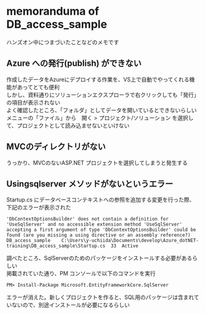 # memoranduma of DB_access_sample
ハンズオン中につまづいたことなどのメモです

## Azure への発行(publish) ができない
作成したデータをAzureにデプロイする作業を、VS上で自動でやってくれる機能があってとても便利  
しかし、資料通りにソリューションエクスプローラで右クリックしても「発行」の項目が表示されない  
よく確認したところ、「フォルダ」としてデータを開いているとできないらしい  
メニューの「ファイル」から　開く > プロジェクト/ソリューション を選択して、プロジェクトとして読み込ませないといけない  

## MVCのディレクトリがない
うっかり、MVCのないASP.NET プロジェクトを選択してしまうと発生する  

## Usingsqlserver メソッドがないというエラー
Startup.cs にデータベースコンテキストへの参照を追加する変更を行った際、下記のエラーが表示された
```
'DbContextOptionsBuilder' does not contain a definition for 'UseSqlServer' and no accessible extension method 'UseSqlServer' accepting a first argument of type 'DbContextOptionsBuilder' could be found (are you missing a using directive or an assembly reference?)	DB_access_sample	C:\Users\y-uchiida\Documents\develop\Azure_dotNET-training\DB_access_sample\Startup.cs	33	Active
```
調べたところ、SqlServerのためのパッケージをインストールする必要があるらしい  
掲載されていた通り、PM コンソールで以下のコマンドを実行
```
PM> Install-Package Microsoft.EntityFrameworkCore.SqlServer
```
エラーが消えた。新しくプロジェクトを作ると、SQL用のパッケージは含まれていないので、別途インストールが必要になるらしい